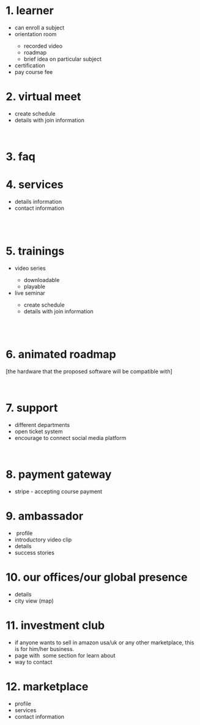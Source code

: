 <h1><strong>1. learner&nbsp;</strong></h1>
<ul>
<li style="font-weight: 400;" aria-level="1" aria-checked="false"><span style="font-weight: 400;">can enroll a subject</span></li>
<li style="font-weight: 400;" aria-level="1" aria-checked="false"><span style="font-weight: 400;">orientation room</span></li>
<ul>
<li style="font-weight: 400;" aria-level="2"><span style="font-weight: 400;">recorded video</span></li>
<li style="font-weight: 400;" aria-level="2"><span style="font-weight: 400;">roadmap&nbsp;</span></li>
<li style="font-weight: 400;" aria-level="2"><span style="font-weight: 400;">brief idea on particular subject</span></li>
</ul>
<li style="font-weight: 400;" aria-level="1" aria-checked="false"><span style="font-weight: 400;">certification</span></li>
<li style="font-weight: 400;" aria-level="1" aria-checked="false"><span style="font-weight: 400;">pay course fee</span></li>
</ul>
<h1><strong>2. virtual meet</strong></h1>
<ul>
<li style="font-weight: 400;" aria-level="1" aria-checked="false"><span style="font-weight: 400;">create schedule&nbsp;</span></li>
<li style="font-weight: 400;" aria-level="1" aria-checked="false"><span style="font-weight: 400;">details with join information</span></li>
</ul>
<p>&nbsp;</p>
<h1><strong>3. faq</strong></h1>
<h1><strong>4. services</strong></h1>
<ul>
<li style="font-weight: 400;" aria-level="1" aria-checked="false"><span style="font-weight: 400;">details information</span></li>
<li style="font-weight: 400;" aria-level="1" aria-checked="false"><span style="font-weight: 400;">contact information</span></li>
</ul>
<p><br /><br /></p>
<h1><strong>5. trainings</strong></h1>
<ul>
<li style="font-weight: 400;" aria-level="1" aria-checked="false"><span style="font-weight: 400;">video series&nbsp;</span></li>
<ul>
<li style="font-weight: 400;" aria-level="2"><span style="font-weight: 400;">downloadable&nbsp;</span></li>
<li style="font-weight: 400;" aria-level="2"><span style="font-weight: 400;">playable</span></li>
</ul>
<li style="font-weight: 400;" aria-level="1" aria-checked="false"><span style="font-weight: 400;">live seminar&nbsp;</span></li>
<ul>
<li style="font-weight: 400;" aria-level="2"><span style="font-weight: 400;">create schedule&nbsp;</span></li>
<li style="font-weight: 400;" aria-level="2"><span style="font-weight: 400;">details with join information</span></li>
</ul>
</ul>
<p><br /><br /></p>
<h1><strong>6. animated roadmap</strong></h1>
<p><span style="font-weight: 400;">[the hardware that the proposed software will be compatible with]</span></p>
<p>&nbsp;</p>
<h1><strong>7. support</strong></h1>
<ul>
<li style="font-weight: 400;" aria-level="1" aria-checked="false"><span style="font-weight: 400;">different departments</span></li>
<li style="font-weight: 400;" aria-level="1" aria-checked="false"><span style="font-weight: 400;">open ticket system</span></li>
<li style="font-weight: 400;" aria-level="1" aria-checked="false"><span style="font-weight: 400;">encourage to connect social media platform</span></li>
</ul>
<p>&nbsp;</p>
<h1><strong>8. payment gateway</strong></h1>
<ul>
<li style="font-weight: 400;" aria-level="1" aria-checked="false"><span style="font-weight: 400;">stripe - accepting course payment</span></li>
</ul>
<h1><strong>9. ambassador</strong></h1>
<ul>
<li style="font-weight: 400;" aria-level="1" aria-checked="false"><span style="font-weight: 400;">&nbsp;profile</span></li>
<li style="font-weight: 400;" aria-level="1" aria-checked="false"><span style="font-weight: 400;">introductory video clip</span></li>
<li style="font-weight: 400;" aria-level="1" aria-checked="false"><span style="font-weight: 400;">details</span></li>
<li style="font-weight: 400;" aria-level="1" aria-checked="false"><span style="font-weight: 400;">success stories</span></li>
</ul>
<h1><strong>10. our offices/our global presence</strong></h1>
<ul>
<li style="font-weight: 400;" aria-level="1" aria-checked="false"><span style="font-weight: 400;">details&nbsp;</span></li>
<li style="font-weight: 400;" aria-level="1" aria-checked="false"><span style="font-weight: 400;">city view (map)</span></li>
</ul>
<h1><strong>11. investment club</strong></h1>
<ul>
<li style="font-weight: 400;" aria-level="1" aria-checked="false"><span style="font-weight: 400;">if anyone wants to sell in amazon usa/uk or any other marketplace, this is for him/her business.&nbsp;</span></li>
<li style="font-weight: 400;" aria-level="1" aria-checked="false"><span style="font-weight: 400;">page with&nbsp; some section for learn about</span></li>
<li style="font-weight: 400;" aria-level="1" aria-checked="false"><span style="font-weight: 400;">way to contact&nbsp;</span></li>
</ul>
<h1><strong>12. marketplace</strong></h1>
<ul>
<li style="font-weight: 400;" aria-level="1" aria-checked="false"><span style="font-weight: 400;">profile&nbsp;</span></li>
<li style="font-weight: 400;" aria-level="1" aria-checked="false"><span style="font-weight: 400;">services</span></li>
<li style="font-weight: 400;" aria-level="1" aria-checked="false"><span style="font-weight: 400;">contact information</span></li>
</ul>
<p><br /><br /></p>
